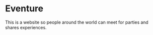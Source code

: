 # Eventure
This is a website so people around the world can meet for parties and shares experiences.
